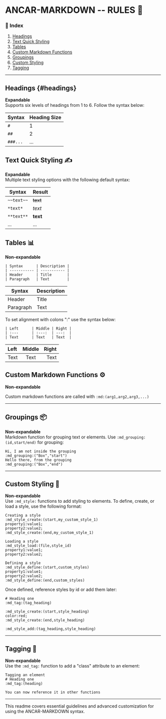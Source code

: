 # ANCAR-MARKDOWN -- RULES 📑

### 📜 Index
1. [Headings](#headings)
2. [Text Quick Styling](#text-quick-styling)
3. [Tables](#tables)
4. [Custom Markdown Functions](#custom-markdown-functions)
5. [Groupings](#groupings)
6. [Custom Styling](#custom-styling)
7. [Tagging](#tagging)

---

## Headings {#headings}
**Expandable**  
Supports six levels of headings from 1 to 6. Follow the syntax below:

| Syntax | Heading Size |
|--------|--------------|
| `#`    | 1           |
| `##`   | 2           |
| `###...` | ...      |

## Text Quick Styling ✍️
**Expandable**  
Multiple text styling options with the following default syntax:

| Syntax           | Result          |
|------------------|-----------------|
| `~~text~~`       | ~~text~~        |
| `*text*`         | *text*          |
| `**text**`       | **text**        |
| ...              | ...             |

## Tables 📊
**Non-expandable**

```
| Syntax      | Description |
| ----------- | ----------- |
| Header      | Title       |
| Paragraph   | Text        |
```

| Syntax      | Description |
| ----------- | ----------- |
| Header      | Title       |
| Paragraph   | Text        |

To set alignment with colons ":" use the syntax below:

```
| Left      | Middle | Right |
| :---      | :---:  | ---:  |
| Text      | Text   | Text  |
```

| Left      | Middle | Right |
| :---      | :---:  | ---:  |
| Text      | Text   | Text  |

## Custom Markdown Functions ⚙️
**Non-expandable**  

Custom markdown functions are called with `:md:(arg1,arg2,arg3,...)`

---

## Groupings 📦
**Non-expandable**  
Markdown function for grouping text or elements. Use `:md_grouping:(id,start/end)` for grouping:

```
Hi, I am not inside the grouping  
:md_grouping:("Box","start")  
Hello there, from the grouping  
:md_grouping:("Box","end")  
```

---

## Custom Styling 🎨
**Non-expandable**  
Use `:md_style:` functions to add styling to elements. To define, create, or load a style, use the following format:

```
Creating a style  
:md_style_create:(start,my_custom_style_1)  
property1:value1;  
property2:value2;  
:md_style_create:(end,my_custom_style_1)  

Loading a style  
:md_style_load:(file,style_id)  
property1:value1;  
property2:value2;  

Defining a style  
:md_style_define:(start,custom_styles)  
property1:value1;  
property2:value2;  
:md_style_define:(end,custom_styles)  
```

Once defined, reference styles by id or add them later:

```
# Heading one  
:md_tag:(tag_heading)  

:md_style_create:(start,style_heading)  
color:red;  
:md_style_create:(end,style_heading)  

:md_style_add:(tag_heading,style_heading)  
```

---

## Tagging 📌
**Non-expandable**  
Use the `:md_tag:` function to add a "class" attribute to an element:

```
Tagging an element  
# Heading one  
:md_tag:(heading)  

You can now reference it in other functions  
```

--- 

This readme covers essential guidelines and advanced customization for using the ANCAR-MARKDOWN syntax.
